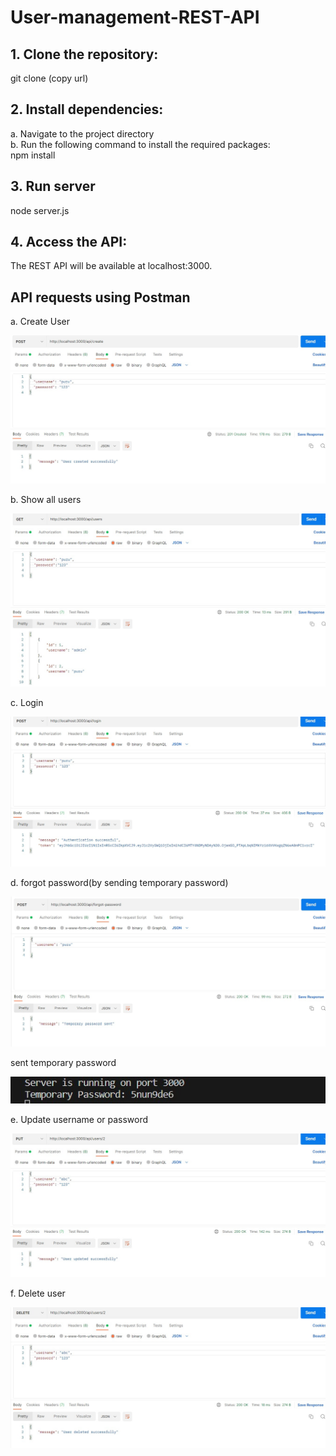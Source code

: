 # User-management-REST-API

## 1. Clone the repository:
git clone (copy url)

## 2. Install dependencies:
a. Navigate to the project directory<br/>
b. Run the following command to install the required packages:<br/>
npm install

## 3. Run server
node server.js

## 4. Access the API:
The REST API will be available at localhost:3000.<br/>

## API requests using Postman 

a. Create User

![Alt text](./screenshots/create.jpeg)

b. Show all users

![Alt text](./screenshots/showall.jpeg)

c. Login 

![Alt text](./screenshots/login.jpeg)

d. forgot password(by sending temporary password)

![Alt text](./screenshots/forgot.jpeg)

sent temporary password

![Alt text](./screenshots/temp1.jpeg)

e. Update username or password

![Alt text](./screenshots/update.jpeg)

f. Delete user

![Alt text](./screenshots/delete.jpeg)
